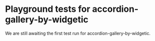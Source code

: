 # Playground tests for accordion-gallery-by-widgetic
We are still awaiting the first test run for accordion-gallery-by-widgetic.
